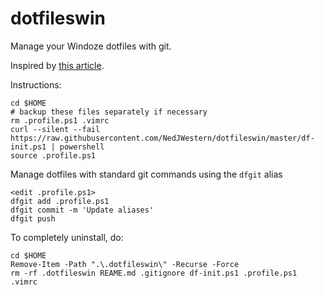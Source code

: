 # dotfileswin

Manage your Windoze dotfiles with git.

Inspired by [this article](https://www.atlassian.com/git/tutorials/dotfiles).

Instructions:

    cd $HOME
    # backup these files separately if necessary
    rm .profile.ps1 .vimrc
    curl --silent --fail https://raw.githubusercontent.com/NedJWestern/dotfileswin/master/df-init.ps1 | powershell
    source .profile.ps1

Manage dotfiles with standard git commands using the `dfgit` alias

    <edit .profile.ps1>
    dfgit add .profile.ps1
    dfgit commit -m 'Update aliases'
    dfgit push

To completely uninstall, do:

    cd $HOME
    Remove-Item -Path ".\.dotfileswin\" -Recurse -Force
    rm -rf .dotfileswin REAME.md .gitignore df-init.ps1 .profile.ps1 .vimrc
